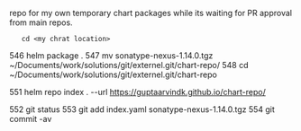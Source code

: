 repo for my own temporary chart packages while its waiting for PR approval from main repos.


       cd <my chrat location>

  546  helm package .
  547  mv sonatype-nexus-1.14.0.tgz  ~/Documents/work/solutions/git/externel.git/chart-repo/
  548  cd ~/Documents/work/solutions/git/externel.git/chart-repo

  551  helm repo index . --url  https://guptaarvindk.github.io/chart-repo/

  552  git status
  553  git add index.yaml sonatype-nexus-1.14.0.tgz
  554  git commit -av
